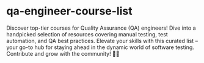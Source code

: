 # qa-engineer-course-list
Discover top-tier courses for Quality Assurance (QA) engineers! Dive into a handpicked selection of resources covering manual testing, test automation, and QA best practices. Elevate your skills with this curated list – your go-to hub for staying ahead in the dynamic world of software testing. Contribute and grow with the community! 🚀🧪
